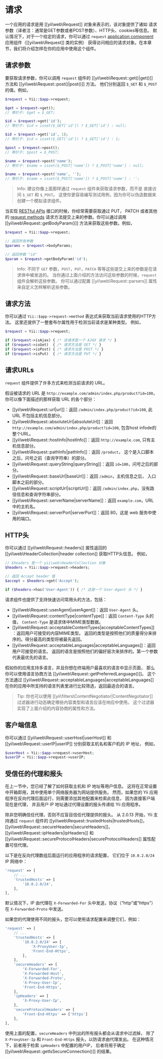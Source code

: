 请求
========

一个应用的请求是用 [[yii\web\Request]] 对象来表示的，该对象提供了诸如
请求参数（译者注：通常是GET参数或者POST参数）、HTTP头、cookies等信息。
默认情况下，对于一个给定的请求，你可以通过 `request` [application component](structure-application-components.md) 应用组件（[[yii\web\Request]] 类的实例）
获得访问相应的请求对象。在本章节，我们将介绍怎样在你的应用中使用这个组件。


## 请求参数 <span id="request-parameters"></span>

要获取请求参数，你可以调用 `request` 组件的 [[yii\web\Request::get()|get()]] 方法和 [[yii\web\Request::post()|post()]] 方法。
他们分别返回 `$_GET` 和 `$_POST` 的值。例如，

```php
$request = Yii::$app->request;

$get = $request->get(); 
// 等价于: $get = $_GET;

$id = $request->get('id');   
// 等价于: $id = isset($_GET['id']) ? $_GET['id'] : null;

$id = $request->get('id', 1);   
// 等价于: $id = isset($_GET['id']) ? $_GET['id'] : 1;

$post = $request->post(); 
// 等价于: $post = $_POST;

$name = $request->post('name');   
// 等价于: $name = isset($_POST['name']) ? $_POST['name'] : null;

$name = $request->post('name', '');   
// 等价于: $name = isset($_POST['name']) ? $_POST['name'] : '';
```

> Info: 建议你像上面那样通过 `request` 组件来获取请求参数，而不是
直接访问 `$_GET` 和 `$_POST`。
这使你更容易编写测试用例，因为你可以伪造数据来创建一个模拟请求组件。

当实现 [RESTful APIs](rest-quick-start.md) 接口的时候，你经常需要获取通过 PUT， 
PATCH 或者其他的 [request methods](#request-methods) 
请求方法提交上来的参数。你可以通过调用 [[yii\web\Request::getBodyParam()]] 方法来获取这些参数。例如，

```php
$request = Yii::$app->request;

// 返回所有参数
$params = $request->bodyParams;

// 返回参数 "id"
$param = $request->getBodyParam('id');
```

> Info: 不同于 `GET` 参数，`POST`，`PUT`，`PATCH` 等等这些提交上来的参数是在请求体中被发送的。
当你通过上面介绍的方法访问这些参数的时候，`request` 组件会解析这些参数。
你可以通过配置 [[yii\web\Request::parsers]] 属性来自定义怎样解析这些参数。
  

## 请求方法 <span id="request-methods"></span>
 
你可以通过 `Yii::$app->request->method` 表达式来获取当前请求使用的HTTP方法。
这里还提供了一整套布尔属性用于检测当前请求是某种类型。
例如，

```php
$request = Yii::$app->request;

if ($request->isAjax) { /* 该请求是一个 AJAX 请求 */ }
if ($request->isGet)  { /* 请求方法是 GET */ }
if ($request->isPost) { /* 请求方法是 POST */ }
if ($request->isPut)  { /* 请求方法是 PUT */ }
```

## 请求URLs <span id="request-urls"></span>

`request` 组件提供了许多方式来检测当前请求的 URL。

假设被请求的 URL 是 `http://example.com/admin/index.php/product?id=100`，
你可以像下面描述的那样获取 URL 的各个部分：

* [[yii\web\Request::url|url]]：返回 `/admin/index.php/product?id=100`, 此 URL 不包括主机信息部分。
* [[yii\web\Request::absoluteUrl|absoluteUrl]]：返回 `http://example.com/admin/index.php/product?id=100`,
  包含host infode的整个URL。
* [[yii\web\Request::hostInfo|hostInfo]]：返回 `http://example.com`, 只有主机信息部分。
* [[yii\web\Request::pathInfo|pathInfo]]：返回 `/product`，
  这个是入口脚本之后，问号之前（查询字符串）的部分。
* [[yii\web\Request::queryString|queryString]]：返回 `id=100`，问号之后的部分。
* [[yii\web\Request::baseUrl|baseUrl]]：返回 `/admin`，主机信息之后，
  入口脚本之前的部分。
* [[yii\web\Request::scriptUrl|scriptUrl]]：返回 `/admin/index.php`，没有路径信息和查询字符串部分。
* [[yii\web\Request::serverName|serverName]]：返回 `example.com`，URL 中的主机名。
* [[yii\web\Request::serverPort|serverPort]]：返回 80，这是 web 服务中使用的端口。


## HTTP头 <span id="http-headers"></span> 

你可以通过 [[yii\web\Request::headers]] 属性返回的 [[yii\web\HeaderCollection|header collection]] 获取HTTP头信息。
例如，

```php
// $headers 是一个 yii\web\HeaderCollection 对象
$headers = Yii::$app->request->headers;

// 返回 Accept header 值
$accept = $headers->get('Accept');

if ($headers->has('User-Agent')) { /* 这是一个 User-Agent 头 */ }
```

请求组件也提供了支持快速访问常用头的方法，包括：

* [[yii\web\Request::userAgent|userAgent]]：返回 `User-Agent` 头。
* [[yii\web\Request::contentType|contentType]]：返回 `Content-Type` 头的值，
  `Content-Type` 是请求体中MIME类型数据。
* [[yii\web\Request::acceptableContentTypes|acceptableContentTypes]]：返回用户可接受的内容MIME类型。
  返回的类型是按照他们的质量得分来排序的。得分最高的类型将被最先返回。
* [[yii\web\Request::acceptableLanguages|acceptableLanguages]]：返回用户可接受的语言。
  返回的语言是按照他们的偏好层次来排序的。第一个参数代表最优先的语言。

假如你的应用支持多语言，并且你想在终端用户最喜欢的语言中显示页面，
那么你可以使用语言协商方法 [[yii\web\Request::getPreferredLanguage()]]。
这个方法通过 [[yii\web\Request::acceptableLanguages|acceptableLanguages]] 
在你的应用中所支持的语言列表里进行比较筛选，返回最适合的语言。

> Tip: 你也可以使用 [[yii\filters\ContentNegotiator|ContentNegotiator]] 
  过滤器进行动态确定哪些内容类型和语言应该在响应中使用。
  这个过滤器实现了上面介绍的内容协商的属性和方法。


## 客户端信息 <span id="client-information"></span>

你可以通过 [[yii\web\Request::userHost|userHost]]
和 [[yii\web\Request::userIP|userIP]] 分别获取主机名和客户机的 IP 地址，
例如，

```php
$userHost = Yii::$app->request->userHost;
$userIP = Yii::$app->request->userIP;
```

## 受信任的代理和报头 <span id="trusted-proxies"></span>

在上一节中，您已经了解了如何获取主机和 IP 地址等用户信息。
这将在正常设置中开箱即用，其中使用单个网络服务器为网站提供服务。
然而，如果您的 Yii 应用程序在反向代理后面运行，则需要添加其他配置来检索此信息，
因为直接客户端现在是代理，
并且用户 IP 地址通过代理设置的报头传递给 Yii 应用程序。

除非您明确信任代理，否则不应盲目信任代理提供的报头。
从 2.0.13 开始，Yii 支持通过 `request` 组件的
[[yii\web\Request::trustedHosts|trustedHosts]]，
[[yii\web\Request::secureHeaders|secureHeaders]]，
[[yii\web\Request::ipHeaders|ipHeaders]] 和
[[yii\web\Request::secureProtocolHeaders|secureProtocolHeaders]]
属性配置可信代理。

以下是在反向代理数组后面运行的应用程序的请求配置，
它们位于 `10.0.2.0/24` IP 网络中：

```php
'request' => [
    // ...
    'trustedHosts' => [
        '10.0.2.0/24',
    ],
],
```

默认情况下，IP 由代理在 `X-Forwarded-For` 头中发送，协议（“http”或“https”）在 `X-Forwarded-Proto` 中发送。

如果您的代理使用不同的报头，您可以使用请求配置来调整它们，例如：

```php
'request' => [
    // ...
    'trustedHosts' => [
        '10.0.2.0/24' => [
            'X-ProxyUser-Ip',
            'Front-End-Https',
        ],
    ],
    'secureHeaders' => [
        'X-Forwarded-For',
        'X-Forwarded-Host',
        'X-Forwarded-Proto',
        'X-Proxy-User-Ip',
        'Front-End-Https',
    ],
    'ipHeaders' => [
        'X-Proxy-User-Ip',
    ],
    'secureProtocolHeaders' => [
        'Front-End-Https' => ['https']
    ],
],
```

使用上面的配置，`secureHeaders` 中列出的所有报头都会从请求中过滤掉，
除了 `X-ProxyUser-Ip` 和 `Front-End-Https` 报头，以防请求由代理发出。
在这种情况下，前者用于检索 `ipHeaders` 中配置的用户IP，
后者将用于确定 [[yii\web\Request::getIsSecureConnection()]] 的结果。
